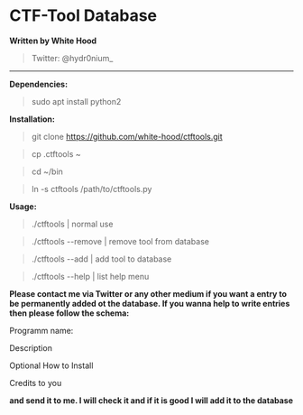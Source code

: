 # CTF-Tool Database 
**Written by White Hood**
> Twitter: @hydr0nium_

---

**Dependencies:**

>sudo apt install python2

**Installation:**

>git clone https://github.com/white-hood/ctftools.git

>cp .ctftools ~

>cd ~/bin

>ln -s ctftools /path/to/ctftools.py

**Usage:**

>./ctftools          | normal use

>./ctftools --remove | remove tool from database

>./ctftools --add    | add tool to database

>./ctftools --help   | list help menu


**Please contact me via Twitter or any other medium if you want a entry to be permanently added ot the database. If you wanna help
to write entries then please follow the schema:**

Programm name:

Description
  
Optional How to Install
  
Credits to you
  
**and send it to me. I will check it and if it is good I will add it to the database**
